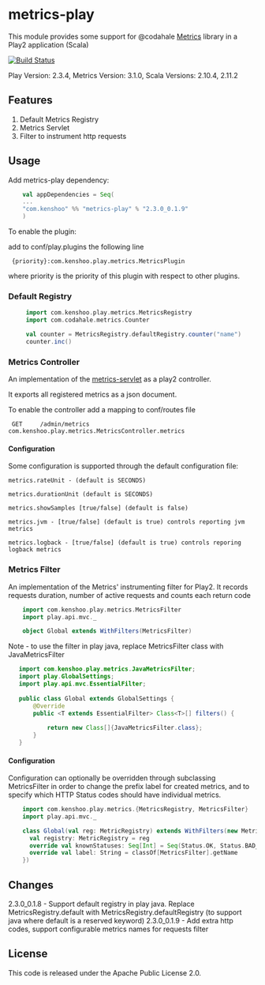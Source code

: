 # metrics-play

This module provides some support for @codahale [Metrics](https://dropwizard.github.io/metrics/3.1.0/) library in a Play2 application (Scala)

[![Build Status](https://travis-ci.org/kenshoo/metrics-play.png)](https://travis-ci.org/kenshoo/metrics-play)

Play Version: 2.3.4, Metrics Version: 3.1.0, Scala Versions: 2.10.4, 2.11.2

## Features

1. Default Metrics Registry
2. Metrics Servlet
3. Filter to instrument http requests


## Usage

Add metrics-play dependency:

```scala
    val appDependencies = Seq(
    ...
    "com.kenshoo" %% "metrics-play" % "2.3.0_0.1.9"
    )
```

To enable the plugin:

add to conf/play.plugins the following line

     {priority}:com.kenshoo.play.metrics.MetricsPlugin

where priority is the priority of this plugin with respect to other plugins.

### Default Registry

```scala
     import com.kenshoo.play.metrics.MetricsRegistry
     import com.codahale.metrics.Counter

     val counter = MetricsRegistry.defaultRegistry.counter("name")
     counter.inc()
````

### Metrics Controller

An implementation of the [metrics-servlet](http://metrics.codahale.com/manual/servlets/) as a play2 controller.

It exports all registered metrics as a json document.

To enable the controller add a mapping to conf/routes file

     GET     /admin/metrics              com.kenshoo.play.metrics.MetricsController.metrics
     
#### Configuration
Some configuration is supported through the default configuration file:

    metrics.rateUnit - (default is SECONDS) 

    metrics.durationUnit (default is SECONDS)

    metrics.showSamples [true/false] (default is false)

    metrics.jvm - [true/false] (default is true) controls reporting jvm metrics
  
    metrics.logback - [true/false] (default is true) controls reporing logback metrics

### Metrics Filter

An implementation of the Metrics' instrumenting filter for Play2. It records requests duration, number of active requests and counts each return code


```scala
    import com.kenshoo.play.metrics.MetricsFilter
    import play.api.mvc._

    object Global extends WithFilters(MetricsFilter)
```

 Note - to use the filter in play java, replace MetricsFilter class with JavaMetricsFilter

 ```java
    import com.kenshoo.play.metrics.JavaMetricsFilter;
    import play.GlobalSettings;
    import play.api.mvc.EssentialFilter;
    
    public class Global extends GlobalSettings {
        @Override
        public <T extends EssentialFilter> Class<T>[] filters() {
    
            return new Class[]{JavaMetricsFilter.class};
        }
    }
 ```
#### Configuration
Configuration can optionally be overridden through subclassing MetricsFilter in order to change the prefix label for
created metrics, and to specify which HTTP Status codes should have individual metrics.

```scala
    import com.kenshoo.play.metrics.{MetricsRegistry, MetricsFilter}
    import play.api.mvc._

    class Global(val reg: MetricRegistry) extends WithFilters(new MetricsFilter{
      val registry: MetricRegistry = reg
      override val knownStatuses: Seq[Int] = Seq(Status.OK, Status.BAD_REQUEST, Status.FORBIDDEN, Status.NOT_FOUND, Status.CREATED, Status.TEMPORARY_REDIRECT, Status.INTERNAL_SERVER_ERROR)
      override val label: String = classOf[MetricsFilter].getName
    })
```

## Changes

2.3.0_0.1.8 - Support default registry in play java. Replace MetricsRegistry.default with MetricsRegistry.defaultRegistry (to support java where default is a reserved keyword)
2.3.0_0.1.9 - Add extra http codes, support configurable metrics names for requests filter

## License
This code is released under the Apache Public License 2.0.
